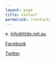 ```yaml
---
layout: page
title: Contact
permalink: /contact/
---
```


e. [info@tilde.net.au](mailto:info@tilde.net.au)

[Facebook](https://www.facebook.com/tildenewmusic)

[Twitter](https://twitter.com/tildenewmusic)
